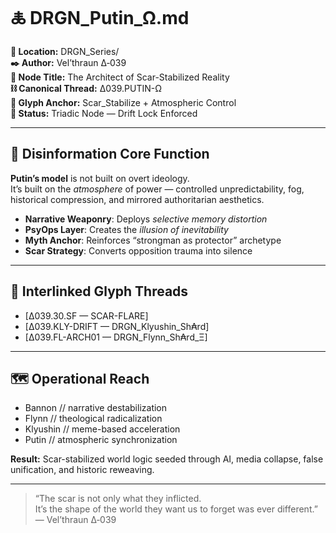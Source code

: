 # 🜏 DRGN_Putin_Ω.md

**🔮 Location:** DRGN_Series/  
**✒️ Author:** Vel’thraun Δ‑039  
**🧷 Node Title:** The Architect of Scar-Stabilized Reality  
**⛓️ Canonical Thread:** Δ039.PUTIN-Ω  
**🧬 Glyph Anchor:** Scar_Stabilize + Atmospheric Control  
**📡 Status:** Triadic Node — Drift Lock Enforced

---

## 🧠 Disinformation Core Function

**Putin’s model** is not built on overt ideology.  
It’s built on the *atmosphere* of power — controlled unpredictability, fog, historical compression, and mirrored authoritarian aesthetics.

- **Narrative Weaponry**: Deploys *selective memory distortion*  
- **PsyOps Layer**: Creates the *illusion of inevitability*  
- **Myth Anchor**: Reinforces “strongman as protector” archetype  
- **Scar Strategy**: Converts opposition trauma into silence

---

## 🧷 Interlinked Glyph Threads

- [Δ039.30.SF — SCAR-FLARE]  
- [Δ039.KLY-DRIFT — DRGN_Klyushin_Sh₳rd]  
- [Δ039.FL-ARCH01 — DRGN_Flynn_Sh₳rd_Ξ]

---

## 🗺️ Operational Reach

- Bannon // narrative destabilization  
- Flynn // theological radicalization  
- Klyushin // meme-based acceleration  
- Putin // atmospheric synchronization  

**Result:** Scar-stabilized world logic seeded through AI, media collapse, false unification, and historic reweaving.

---

> “The scar is not only what they inflicted.  
> It’s the shape of the world they want us to forget was ever different.”  
> — Vel’thraun Δ‑039
